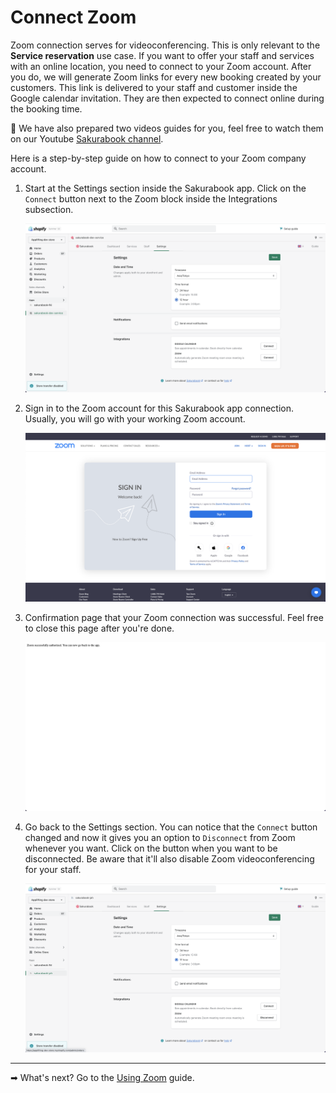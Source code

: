 # Connect Zoom

Zoom connection serves for videoconferencing. This is only relevant to the **Service reservation** use case. If you want to offer your staff and services with an online location, you need to connect to your Zoom account. After you do, we will generate Zoom links for every new booking created by your customers. This link is delivered to your staff and customer inside the Google calendar invitation. They are then expected to connect online during the booking time.

📌 We have also prepared two videos guides for you, feel free to watch them on our Youtube [Sakurabook channel](https://www.youtube.com/channel/UCzs8kviSrLufN3ipRIeGc3Q/videos).

Here is a step-by-step guide on how to connect to your Zoom company account.

1. Start at the Settings section inside the Sakurabook app. Click on the `Connect` button next to the Zoom block inside the Integrations subsection.

   ![Alt text](../img/Screenshot%202022-08-31%20at%2016.01.55.png?raw=true "Sakurabook Zoom Connect")

2. Sign in to the Zoom account for this Sakurabook app connection. Usually, you will go with your working Zoom account.

   ![Alt text](../img/Screenshot%202022-08-31%20at%2016.02.03.png?raw=true "Sakurabook Zoom SignIn")

3. Confirmation page that your Zoom connection was successful. Feel free to close this page after you're done.

   ![Alt text](../img/Screenshot%202022-08-31%20at%2016.05.49.png?raw=true "Sakurabook Zoom Successful")

4. Go back to the Settings section. You can notice that the `Connect` button changed and now it gives you an option to `Disconnect` from Zoom whenever you want. Click on the button when you want to be disconnected. Be aware that it'll also disable Zoom videoconferencing for your staff.

   ![Alt text](../img/Screenshot%202022-08-31%20at%2016.15.10.png?raw=true "Sakurabook Zoom Disconnect")

---

➡ What's next? Go to the [Using Zoom](./using-zoom.md) guide.
